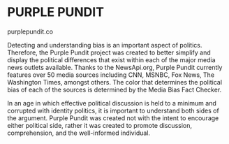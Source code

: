 # PURPLE PUNDIT
purplepundit.co

Detecting and understanding bias is an important aspect of politics.
Therefore, the Purple Pundit project was created to better simplify and display the political differences
that exist within each of the major media news outlets available. Thanks to the NewsApi.org, Purple Pundit currently features over 50 media sources including
CNN, MSNBC, Fox News, The Washington Times, amongst others. The color that determines the political bias of each of the sources is determined by the
Media Bias Fact Checker.
                 
In an age in which effective political discussion is held to a minimum
and corrupted with identity politics, it is important to understand both sides of the argument. Purple Pundit was created not with
the intent to encourage either political side, rather it was created to promote discussion, comprehension, and the well-informed individual.
